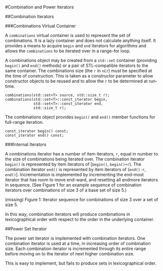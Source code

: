 #Combination and Power Iterators

##Combination Iterators

###Combinations Virtual Container

A `combinations` virtual container is used to represent the set of combinations.
It is a lazy container and does not calculate anything itself.
It provides a means to acquire `begin` and `end` iterators for algorithms
and allows the `combinations` to be iterated over in a range-for loop. 

A combinations object may be created from a `std::set` container
(providing `begin()` and `end()` methods)
or a pair of STL-compatible iterators to the same container.
The combinations size (the `r` in `nCr`) must be specified at the time of construction.
This is taken as a constructor parameter to allow constructor objects to be reused
and to allow the `r` to be determined at run-time.

    combinations(std::set<T> source, std::size_t r);
    combinations(std::set<T>::const_iterator begin,
                 std::set<T>::const_iterator end,
                 std::size_t r);

The combinations object provides `begin()` and `end()` member functions for full-range iteration.

    const_iterator begin() const;
    const_iterator end() const;

###Internal Iterators

A combinations iterator has a number of item iterators, `r`,
equal in number to the size of combinations being iterated over.
The combination iterator `begin()` is represented
by item iterators of [`begin()`, `begin()+r`).
The combination iterator `end()` is represented
by item iterators of (`end()-r`, `end()`].
Incrementation is implemented by incrementing the end-most iterator
that has room to move end-ward, and resetting all endmore iterators in sequence.
(See Figure 1 for an example sequence of combination iterators
over combinations of size 3 of a base set of size 5.)

(missing)
Figure 1: Iterator sequence for combinations of size 3 over a set of size 5.

In this way, combination iterators will produce combinations
in lexicographical order with respect to the order in the underlying container.



##Power Set Iterator

The power set iterator is implemented with combination iterators.
One combination iterator is used at a time,
in increasing order of combination size.
Each combination iterator is incremented through its entire range
before moving on to the iterator of next higher combination size.

This is easy to implement, but fails to produce sets in lexicographical order.